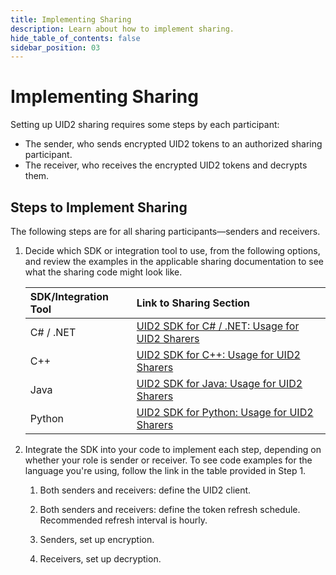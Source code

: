 ```yaml
---
title: Implementing Sharing
description: Learn about how to implement sharing.
hide_table_of_contents: false
sidebar_position: 03
---
```


# Implementing Sharing

<!-- This page provides information about sharing UID2 information: what sharing means, who you can share with, the benefits of sharing, how to set up and manage your sharing permissions, and lots more! Use sharing permissions to expand your reach and help your business to prosper. -->

<!-- It includes the following:

- [UID2 Sharing Background](#uid2-sharing-background)
  - [UID2 Token Pass-Through](#uid2-token-pass-through)
- [UID2 Sharing Workflow](#uid2-sharing-workflow)
  - [One-Time Setup Steps](#one-time-setup-steps)
  - [Action Steps](#action-steps)
- [UID2 Sharing: Implementation Guidelines](#uid2-sharing-implementation-guidelines)
- [UID2 Portal Sharing Permissions](#uid2-portal-sharing-permissions)
  - [Steps for Granting Sharing Permission](#steps-for-granting-sharing-permission) -->

Setting up UID2 sharing requires some steps by each participant:
- The sender, who sends encrypted UID2 tokens to an authorized sharing participant.
- The receiver, who receives the encrypted UID2 tokens and decrypts them.

## Steps to Implement Sharing

The following steps are for all sharing participants&#8212;senders and receivers.

1. Decide which SDK or integration tool to use, from the following options, and review the examples in the applicable sharing documentation to see what the sharing code might look like.

   | SDK/Integration Tool | Link to Sharing Section |
   | :--- | :--- | 
   | C# / .NET | [UID2 SDK for C# / .NET: Usage for UID2 Sharers](../sdks/uid2-sdk-ref-csharp-dotnet.md#usage-for-uid2-sharers) |
   | C++ | [UID2 SDK for C++: Usage for UID2 Sharers](../sdks/uid2-sdk-ref-cplusplus.md#usage-for-uid2-sharers) |
   | Java | [UID2 SDK for Java: Usage for UID2 Sharers](../sdks/uid2-sdk-ref-java.md#usage-for-uid2-sharers) |
   | Python | [UID2 SDK for Python: Usage for UID2 Sharers](../sdks/uid2-sdk-ref-python.md#usage-for-uid2-sharers) |
<!--    Snowflake TBD GWH TO LINK TO SNOWFLAKE SHARING SECTION../guides/snowflake_integration.md -->

2. Integrate the SDK into your code to implement each step, depending on whether your role is sender or receiver. To see code examples for the language you're using, follow the link in the table provided in Step 1.
   1. Both senders and receivers: define the UID2 client.
   
   2. Both senders and receivers: define the token refresh schedule. Recommended refresh interval is hourly.

   3. Senders, set up encryption.

   4. Receivers, set up decryption.
